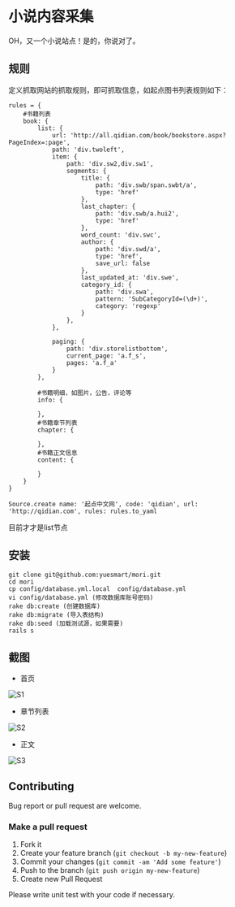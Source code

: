 # 小说内容采集
OH，又一个小说站点！是的，你说对了。

## 规则
定义抓取网站的抓取规则，即可抓取信息，如起点图书列表规则如下：

```
rules = {
    #书籍列表
    book: {
        list: {
            url: 'http://all.qidian.com/book/bookstore.aspx?PageIndex=:page',
            path: 'div.twoleft',
            item: {
                path: 'div.sw2,div.sw1',
                segments: {
                    title: {
                        path: 'div.swb/span.swbt/a',
                        type: 'href'
                    },
                    last_chapter: {
                        path: 'div.swb/a.hui2',
                        type: 'href'
                    },
                    word_count: 'div.swc',
                    author: {
                        path: 'div.swd/a',
                        type: 'href',
                        save_url: false
                    },
                    last_updated_at: 'div.swe',
                    category_id: {
                        path: 'div.swa',
                        pattern: 'SubCategoryId=(\d+)',
                        category: 'regexp'
                    }
                },
            },

            paging: {
                path: 'div.storelistbottom',
                current_page: 'a.f_s',
                pages: 'a.f_a'
            }
        },

        #书籍明细，如图片，公告，评论等
        info: {

        },
        #书籍章节列表
        chapter: {

        },
        #书籍正文信息
        content: {

        }
    }
}

Source.create name: '起点中文网', code: 'qidian', url: 'http://qidian.com', rules: rules.to_yaml
```

目前才才是list节点

## 安装
```
git clone git@github.com:yuesmart/mori.git
cd mori
cp config/database.yml.local  config/database.yml
vi config/database.yml (修改数据库账号密码)
rake db:create (创建数据库)
rake db:migrate (导入表结构)
rake db:seed (加载测试源，如果需要)
rails s

```

## 截图

* 首页

![S1](https://raw.github.com/yuesmart/mori/master/doc/snip/Snip20131125_1.png) 

* 章节列表

![S2](https://raw.github.com/yuesmart/mori/master/doc/snip/Snip20131125_2.png) 

* 正文

![S3](https://raw.github.com/yuesmart/mori/master/doc/snip/Snip20131125_3.png) 


## Contributing

Bug report or pull request are welcome.

### Make a pull request

1. Fork it
2. Create your feature branch (`git checkout -b my-new-feature`)
3. Commit your changes (`git commit -am 'Add some feature'`)
4. Push to the branch (`git push origin my-new-feature`)
5. Create new Pull Request

Please write unit test with your code if necessary.